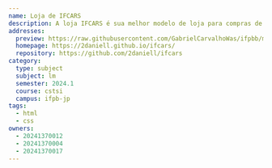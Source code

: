 ```yaml
---
name: Loja de IFCARS
description: A loja IFCARS é sua melhor modelo de loja para compras de carros luxuosos
addresses:
  preview: https://raw.githubusercontent.com/GabrielCarvalhoWas/ifpbb/master/preview.png
  homepage: https://2daniell.github.io/ifcars/
  repository: https://github.com/2daniell/ifcars
category:
  type: subject
  subject: lm
  semester: 2024.1
  course: cstsi
  campus: ifpb-jp
tags:
  - html
  - css
owners:
  - 20241370012
  - 20241370004
  - 20241370017
---
```

